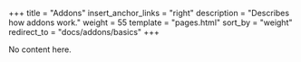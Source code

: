 +++
title = "Addons"
insert_anchor_links = "right"
description = "Describes how addons work."
weight = 55
template = "pages.html"
sort_by = "weight"
redirect_to = "docs/addons/basics"
+++

No content here.
